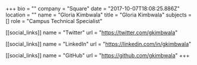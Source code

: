 +++
bio = ""
company = "Square"
date = "2017-10-07T18:08:25.886Z"
location = ""
name = "Gloria Kimbwala"
title = "Gloria Kimbwala"
subjects = []
role = "Campus Technical Specialist"

[[social_links]]
  name = "Twitter"
  url = "https://twitter.com/gkimbwala"

[[social_links]]
  name = "LinkedIn"
  url = "https://linkedin.com/in/gkimbwala"

[[social_links]]
  name = "GitHub"
  url = "https://github.com/gkimbwala"
+++
